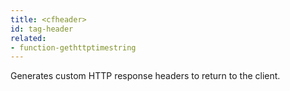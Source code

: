 ```yaml
---
title: <cfheader>
id: tag-header
related:
- function-gethttptimestring
---
```


Generates custom HTTP response headers to return to the client.
